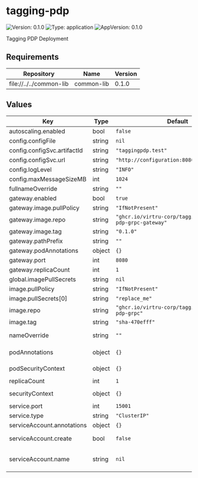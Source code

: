# tagging-pdp

![Version: 0.1.0](https://img.shields.io/badge/Version-0.1.0-informational?style=flat-square) ![Type: application](https://img.shields.io/badge/Type-application-informational?style=flat-square) ![AppVersion: 0.1.0](https://img.shields.io/badge/AppVersion-0.1.0-informational?style=flat-square)

Tagging PDP Deployment

## Requirements

| Repository | Name | Version |
|------------|------|---------|
| file://../../common-lib | common-lib | 0.1.0 |

## Values

| Key | Type | Default | Description |
|-----|------|---------|-------------|
| autoscaling.enabled | bool | `false` |  |
| config.configFile | string | `nil` |  |
| config.configSvc.artifactId | string | `"taggingpdp.test"` |  |
| config.configSvc.url | string | `"http://configuration:8080/configuration"` |  |
| config.logLevel | string | `"INFO"` |  |
| config.maxMessageSizeMB | int | `1024` |  |
| fullnameOverride | string | `""` | The fully qualified appname override |
| gateway.enabled | bool | `true` |  |
| gateway.image.pullPolicy | string | `"IfNotPresent"` |  |
| gateway.image.repo | string | `"ghcr.io/virtru-corp/tagging-pdp/tagging-pdp-grpc-gateway"` |  |
| gateway.image.tag | string | `"0.1.0"` |  |
| gateway.pathPrefix | string | `""` |  |
| gateway.podAnnotations | object | `{}` |  |
| gateway.port | int | `8080` |  |
| gateway.replicaCount | int | `1` |  |
| global.imagePullSecrets | string | `nil` |  |
| image.pullPolicy | string | `"IfNotPresent"` |  |
| image.pullSecrets[0] | string | `"replace_me"` |  |
| image.repo | string | `"ghcr.io/virtru-corp/tagging-pdp/tagging-pdp-grpc"` |  |
| image.tag | string | `"sha-470efff"` |  |
| nameOverride | string | `""` | Select a specific name for the resource, instead of the default, taggingpdp |
| podAnnotations | object | `{}` | Values for the deployment `spec.template.metadata.annotations` field |
| podSecurityContext | object | `{}` | Values for deployment's `spec.template.spec.securityContext` |
| replicaCount | int | `1` |  |
| securityContext | object | `{}` | Values for deployment's `spec.template.spec.containers.securityContext` |
| service.port | int | `15001` |  |
| service.type | string | `"ClusterIP"` |  |
| serviceAccount.annotations | object | `{}` | Annotations to add to the service account |
| serviceAccount.create | bool | `false` | Specifies whether a service account should be created |
| serviceAccount.name | string | `nil` | The name of the service account to use. If not set and create is true, a name is generated using the fullname template |
